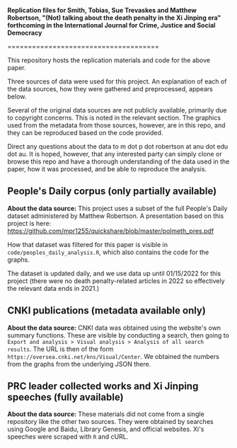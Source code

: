 **Replication files for Smith, Tobias, Sue Trevaskes and Matthew Robertson, "(Not) talking about the death penalty in the Xi Jinping era" forthcoming in the International Journal for Crime, Justice and Social Democracy**

=====================================

This repository hosts the replication materials and code for the above paper.

Three sources of data were used for this project. An explanation of each of the data sources, how they were gathered and preprocessed, appears below. 

Several of the original data sources are not publicly available, primarily due to copyright concerns. This is noted in the relevant section. The graphics used from the metadata from those sources, however, are in this repo, and they can be reproduced based on the code provided. 

Direct any questions about the data to m dot p dot robertson at anu dot edu dot au. It is hoped, however, that any interested party can simply clone or browse this repo and have a thorough understanding of the data used in the paper, how it was processed, and be able to reproduce the analysis.

## People's Daily corpus (only partially available)

**About the data source:** This project uses a subset of the full People's Daily dataset administered by Matthew Robertson. A presentation based on this project is here: https://github.com/mpr1255/quickshare/blob/master/polmeth_pres.pdf 

How that dataset was filtered for this paper is visible in `code/peoples_daily_analysis.R`, which also contains the code for the graphs.

The dataset is updated daily, and we use data up until 01/15/2022 for this project (there were no death penalty-related articles in 2022 so effectively the relevant data ends in 2021.)

## CNKI publications (metadata available only)

**About the data source:** CNKI data was obtained using the website's own summary functions. These are visible by conducting a search, then going to `Export and analysis > Visual analysis > Analysis of all search results`. The URL is then of the form `https://oversea.cnki.net/kns/Visual/Center`. We obtained the numbers from the graphs from the underlying JSON there.

## PRC leader collected works and Xi Jinping speeches (fully available)

**About the data source:** These materials did not come from a single repository like the other two sources. They were obtained by searches using Google and Baidu, Library Genesis, and official websites. Xi's speeches were scraped with `R` and cURL. 